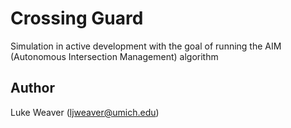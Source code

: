 # Crossing Guard
Simulation in active development with the goal of running the AIM (Autonomous Intersection Management) algorithm

## Author
Luke Weaver (ljweaver@umich.edu)